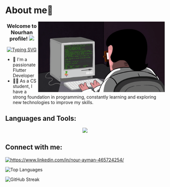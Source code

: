 # About me👾

<img align="right" alt="coding" width="400" src="https://raw.githubusercontent.com/MarcosEllys/challenges/master/programmer.gif">

<h3 align="center">
    Welcome to Nourhan profile!
    <img src="https://media.giphy.com/media/hvRJCLFzcasrR4ia7z/giphy.gif" width="28">
</h3>
<!-- Typing SVG by DenverCoder1 - https://github.com/DenverCoder1/readme-typing-svg -->
<p align="center">
   <a href="https://git.io/typing-svg"><img src="https://readme-typing-svg.demolab.com?font=pobbia&weight=700&size=22&pause=999&color=D70F32&center=true&random=false&width=435&lines=Mobile+APP+developer+with+flutter;Problem+solver" alt="Typing SVG" /></a>
</p>

- 🏢 I'm a passionate Flutter Developer
- 👨‍💻 As a CS student, I have a strong foundation in programming, constantly learning and exploring new technologies to improve my skills.

## Languages and Tools:

<p align="center">
  <a href="https://skillicons.dev">
    <img src="https://skillicons.dev/icons?i=cpp,python,java,dart,flutter,firebase,sqlite,html,css,javascript,php,git,github,figma&perline=7" />
  </a>
</p>

## Connect with me:
<p align="left">
<a href="https://www.linkedin.com/in/nour-ayman-465724254/" target="blank"><img align="center" src="https://raw.githubusercontent.com/rahuldkjain/github-profile-readme-generator/master/src/images/icons/Social/linked-in-alt.svg" alt="https://www.linkedin.com/in/nour-ayman-465724254/" height="30" width="40" /></a>

</p>


![Top Languages](https://github-readme-stats.vercel.app/api/top-langs?username=nourayman644&show_icons=true&locale=en&layout=compact)

![GitHub Streak](https://github-readme-streak-stats.herokuapp.com/?user=nourayman644&)

